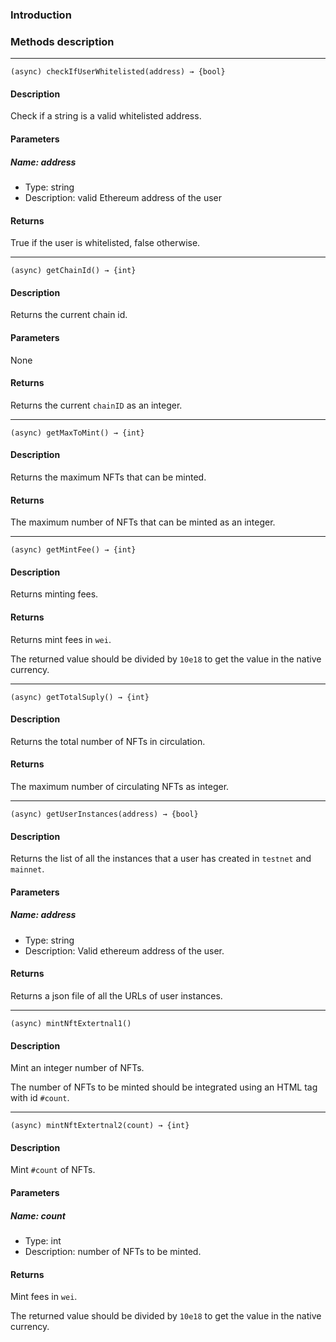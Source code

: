 ### Introduction

### Methods description

---

```
(async) checkIfUserWhitelisted(address) → {bool}
```

#### Description
Check if a string is a valid whitelisted address.

#### Parameters

##### Name: address

- Type: string
- Description: valid Ethereum address of the user

#### Returns
True if the user is whitelisted, false otherwise.

---

```
(async) getChainId() → {int}
```

#### Description

Returns the current chain id.

#### Parameters

None

#### Returns

Returns the current `chainID` as an integer.

---

```
(async) getMaxToMint() → {int}
```

#### Description

Returns the maximum NFTs that can be minted.

#### Returns

The maximum number of NFTs that can be minted as an integer.

---

```
(async) getMintFee() → {int}
```

#### Description

Returns minting fees.

#### Returns

Returns mint fees in `wei`.

The returned value should be divided by `10e18` to get the value in the native currency.

---

```
(async) getTotalSuply() → {int}
```

#### Description

Returns the total number of NFTs in circulation.

#### Returns

The maximum number of circulating NFTs as integer.

---

```
(async) getUserInstances(address) → {bool}
```

#### Description

Returns the list of all the instances that a user has created in `testnet` and `mainnet`.

#### Parameters

##### Name: address

- Type: string
- Description: Valid ethereum address of the user.

#### Returns

Returns a json file of all the URLs of user instances.

---

```
(async) mintNftExtertnal1()
```

#### Description

Mint an integer number of NFTs.

The number of NFTs to be minted should be integrated using an HTML tag with id `#count`.

---

```
(async) mintNftExtertnal2(count) → {int}
```

#### Description

Mint `#count` of NFTs.

#### Parameters

##### Name: count

- Type: int
- Description: number of NFTs to be minted.

#### Returns

Mint fees in `wei`.

The returned value should be divided by `10e18` to get the value in the native currency.

